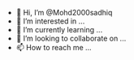 - 👋 Hi, I’m @Mohd2000sadhiq
- 👀 I’m interested in ...
- 🌱 I’m currently learning ...
- 💞️ I’m looking to collaborate on ...
- 📫 How to reach me ...

<!---
Mohd2000sadhiq/Mohd2000sadhiq is a ✨ special ✨ repository because its `README.md` (this file) appears on your GitHub profile.
You can click the Preview link to take a look at your changes.
--->
